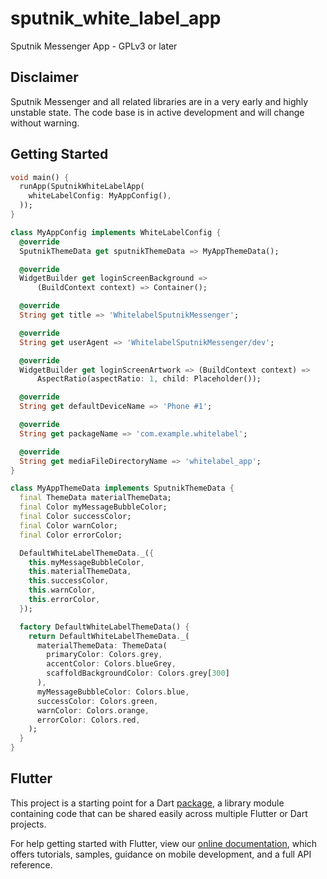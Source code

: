 # sputnik_white_label_app

Sputnik Messenger App - GPLv3 or later 

## Disclaimer
Sputnik Messenger and all related libraries are in a very early and highly unstable state. 
The code base is in active development and will change without warning.


## Getting Started


```dart
void main() {
  runApp(SputnikWhiteLabelApp(
    whiteLabelConfig: MyAppConfig(),
  ));
}

class MyAppConfig implements WhiteLabelConfig {
  @override
  SputnikThemeData get sputnikThemeData => MyAppThemeData();

  @override
  WidgetBuilder get loginScreenBackground =>
      (BuildContext context) => Container();

  @override
  String get title => 'WhitelabelSputnikMessenger';

  @override
  String get userAgent => 'WhitelabelSputnikMessenger/dev';

  @override
  WidgetBuilder get loginScreenArtwork => (BuildContext context) =>
      AspectRatio(aspectRatio: 1, child: Placeholder());

  @override
  String get defaultDeviceName => 'Phone #1';

  @override
  String get packageName => 'com.example.whitelabel';

  @override
  String get mediaFileDirectoryName => 'whitelabel_app';
}

class MyAppThemeData implements SputnikThemeData {
  final ThemeData materialThemeData;
  final Color myMessageBubbleColor;
  final Color successColor;
  final Color warnColor;
  final Color errorColor;

  DefaultWhiteLabelThemeData._({
    this.myMessageBubbleColor,
    this.materialThemeData,
    this.successColor,
    this.warnColor,
    this.errorColor,
  });

  factory DefaultWhiteLabelThemeData() {
    return DefaultWhiteLabelThemeData._(
      materialThemeData: ThemeData(
        primaryColor: Colors.grey,
        accentColor: Colors.blueGrey,
        scaffoldBackgroundColor: Colors.grey[300]
      ),
      myMessageBubbleColor: Colors.blue,
      successColor: Colors.green,
      warnColor: Colors.orange,
      errorColor: Colors.red,
    );
  }
}

```

## Flutter

This project is a starting point for a Dart
[package](https://flutter.dev/developing-packages/),
a library module containing code that can be shared easily across
multiple Flutter or Dart projects.

For help getting started with Flutter, view our 
[online documentation](https://flutter.dev/docs), which offers tutorials, 
samples, guidance on mobile development, and a full API reference.
